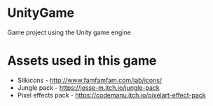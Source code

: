 # UnityGame
Game project using the Unity game engine

# Assets used in this game

* Silkicons - http://www.famfamfam.com/lab/icons/
* Jungle pack - https://jesse-m.itch.io/jungle-pack
* Pixel effects pack - https://codemanu.itch.io/pixelart-effect-pack


